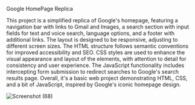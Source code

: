Google HomePage Replica 

This project is a simplified replica of Google's homepage, featuring a navigation bar with links to Gmail and Images, a search section with input fields for text and voice search, language options, and a footer with additional links. The layout is designed to be responsive, adjusting to different screen sizes. The HTML structure follows semantic conventions for improved accessibility and SEO. CSS styles are used to enhance the visual appearance and layout of the elements, with attention to detail for consistency and user experience. The JavaScript functionality includes intercepting form submission to redirect searches to Google's search results page. Overall, it's a basic web project demonstrating HTML, CSS, and a bit of JavaScript, inspired by Google's iconic homepage design.

![Screenshot (68)](https://github.com/Achyut-dot/Google-HomePage/assets/68625253/c7546a06-aca9-4b1b-a86e-6734315c8038)
